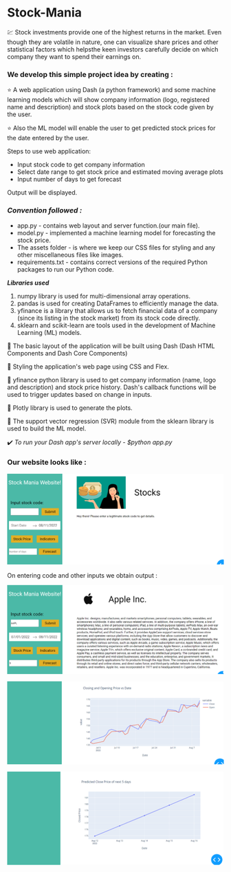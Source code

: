 # Stock-Mania


💹 Stock investments provide one of the highest returns in the market. Even though they are volatile in nature, one can visualize share prices and other statistical factors which helpsthe keen investors carefully decide on which company they want to spend their earnings on.


### We develop this simple project idea by creating :

:star: A web application using Dash (a python framework) and some machine learning models which will show company information (logo, registered name and description) and stock plots based on the stock code given by the user. 

:star: Also the ML model will enable the user to get predicted stock prices for the date entered by the user.


Steps to use web application:

* Input stock code to get company information 
* Select date range to get stock price and estimated moving average plots
* Input number of days to get forecast


Output will be displayed.


### *Convention followed :*

* app.py - contains web layout and server function.(our main file).
* model.py - implemented a machine learning model for forecasting the stock price.
* The assets folder - is where we keep our CSS files for styling and any other miscellaneous files like images.
* requirements.txt - contains correct versions of the required Python packages to run our Python code.


***Libraries used***

1. numpy library is used for multi-dimensional array operations.
2. pandas is used for creating DataFrames to efficiently manage the data.
3. yfinance is a library that allows us to fetch financial data of a company (since its listing in the stock market) from its stock code directly.
4. sklearn and scikit-learn are tools used in the development of Machine Learning (ML) models.



💠 The basic layout of the application will be built using Dash (Dash HTML Components and Dash Core Components)

💠 Styling the application's web page using CSS and Flex.

💠 yfinance python library is used to get company information (name, logo and description) and stock price history. Dash's callback functions will be used to trigger updates based on change in inputs.

💠 Plotly library is used to generate the plots.

💠 The support vector regression (SVR) module from the sklearn library is used to build the ML model.


✔️ *To run your Dash app's server locally - $python app.py*


### Our website looks like :


![img](./assets/img0.png)


On entering code and other inputs we obtain output :

![img](./assets/img1.png)


![img](./assets/img2.png)


![img](./assets/img3.png)
